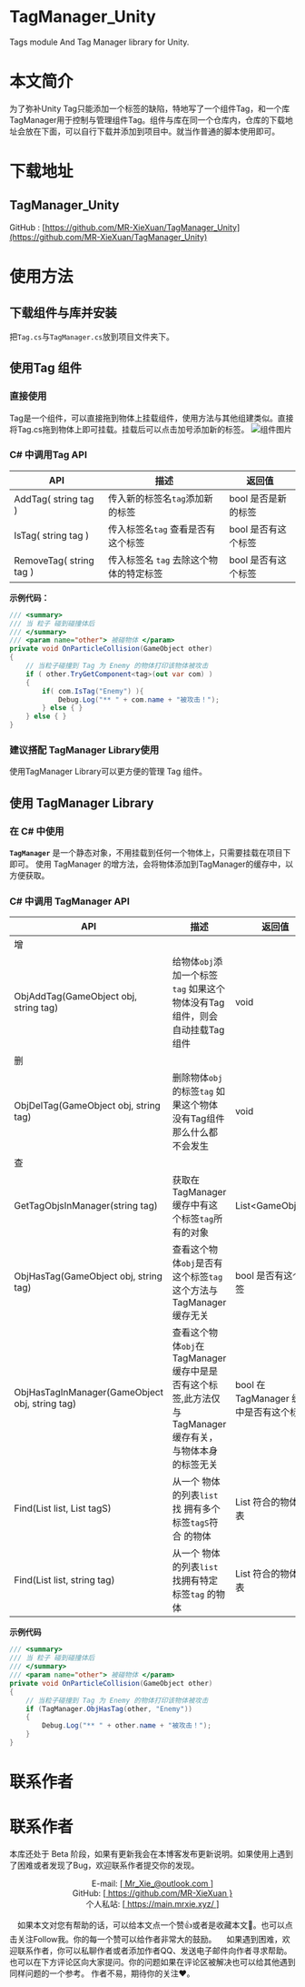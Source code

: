 # TagManager_Unity
Tags module And Tag Manager library for Unity.
# 本文简介 
为了弥补Unity Tag只能添加一个标签的缺陷，特地写了一个组件Tag，和一个库TagManager用于控制与管理组件Tag。组件与库在同一个仓库内，仓库的下载地址会放在下面，可以自行下载并添加到项目中。就当作普通的脚本使用即可。

# 下载地址 
## TagManager_Unity
GitHub : [https://github.com/MR-XieXuan/TagManager_Unity](https://github.com/MR-XieXuan/TagManager_Unity)

# 使用方法
## 下载组件与库并安装
把``Tag.cs``与``TagManager.cs``放到项目文件夹下。
## 使用Tag 组件
### 直接使用
Tag是一个组件，可以直接拖到物体上挂载组件，使用方法与其他组建类似。直接将Tag.cs拖到物体上即可挂载。挂载后可以点击加号添加新的标签。
![组件图片](https://img-blog.csdnimg.cn/4976213d794f42c3ad07604f34988e90.png)
### C# 中调用Tag API
|API| 描述 |返回值|
|--|--|--|
| AddTag( string tag ) | 传入新的标签名``tag``添加新的标签 | bool 是否是新的标签 | 
| IsTag( string tag ) | 传入标签名``tag`` 查看是否有这个标签 | bool 是否有这个标签 |
| RemoveTag( string tag ) | 传入标签名 ``tag`` 去除这个物体的特定标签 | bool 是否有这个标签 |

**示例代码：**
```cs
/// <summary>
/// 当 粒子 碰到碰撞体后
/// </summary>
/// <param name="other"> 被碰物体 </param>
private void OnParticleCollision(GameObject other)
{
	// 当粒子碰撞到 Tag 为 Enemy 的物体打印该物体被攻击 
    if ( other.TryGetComponent<tag>(out var com) )
    {
    	if( com.IsTag("Enemy") ){
    		Debug.Log("** " + com.name + "被攻击！");
    	} else { }
    } else { }
}
```
### 建议搭配 TagManager Library使用
使用TagManager Library可以更方便的管理 Tag 组件。
## 使用 TagManager Library
### 在 C# 中使用
**``TagManager``** 是一个静态对象，不用挂载到任何一个物体上，只需要挂载在项目下即可。
使用 TagManager 的增方法，会将物体添加到TagManager的缓存中，以方便获取。
### C# 中调用 TagManager API
| API | 描述 | 返回值 |
|--|--|--|
| 增 | | |
| ObjAddTag(GameObject obj, string tag) | 给物体``obj``添加一个标签``tag`` 如果这个物体没有Tag组件，则会自动挂载Tag组件| void |
| 删 | | |
| ObjDelTag(GameObject obj, string tag) | 删除物体``obj``的标签``tag`` 如果这个物体没有Tag组件那么什么都不会发生 | void |
| 查 | | |
|  GetTagObjsInManager(string tag) | 获取在 TagManager 缓存中有这个标签``tag``所有的对象 | List&lt;GameObject&gt; |
| ObjHasTag(GameObject obj, string tag) | 查看这个物体``obj``是否有这个标签``tag``这个方法与TagManager缓存无关 | bool 是否有这个标签 |
| ObjHasTagInManager(GameObject obj, string tag) | 查看这个物体``obj``在TagManager缓存中是是否有这个标签,此方法仅与TagManager缓存有关，与物体本身的标签无关 | bool 在TagManager 缓存中是否有这个标签 |
| Find(List<GameObject> list, List<string> tagS) | 从一个 物体的列表``list``找 拥有多个标签``tagS``符合 的物体 | List<GameObject> 符合的物体列表 |
| Find(List<GameObject> list, string tag) | 从一个 物体的列表``list``找拥有特定标签``tag`` 的物体 | List<GameObject> 符合的物体列表 |

**示例代码**
```cs
/// <summary>
/// 当 粒子 碰到碰撞体后
/// </summary>
/// <param name="other"> 被碰物体 </param>
private void OnParticleCollision(GameObject other)
{
	// 当粒子碰撞到 Tag 为 Enemy 的物体打印该物体被攻击 
    if (TagManager.ObjHasTag(other, "Enemy"))
    {
        Debug.Log("** " + other.name + "被攻击！");
    }
}
```

# 联系作者
#  联系作者
本库还处于 Beta 阶段，如果有更新我会在本博客发布更新说明。如果使用上遇到了困难或者发现了Bug，欢迎联系作者提交你的发现。
<br/>
<center>
E-mail: <a href = "mailto:Mr_Xie_@outlook.com">[ Mr_Xie_@outlook.com ]</a>
<br>
GitHub: <a  href = "https://github.com/MR-XieXuan">[ https://github.com/MR-XieXuan }</a>
<br>
个人私站: <a href = "https://main.mrxie.xyz/">[ https://main.mrxie.xyz/ ]</a>
</center>
<br/>
&emsp;如果本文对您有帮助的话，可以给本文点一个赞👍或者是收藏本文📧。也可以点击关注Follow我。你的每一个赞可以给作者非常大的鼓励。
&emsp;如果遇到困难，欢迎联系作者，你可以私聊作者或者添加作者QQ、发送电子邮件向作者寻求帮助。也可以在下方评论区向大家提问。你的问题如果在评论区被解决也可以给其他遇到同样问题的一个参考。
作者不易，期待你的关注❤。






